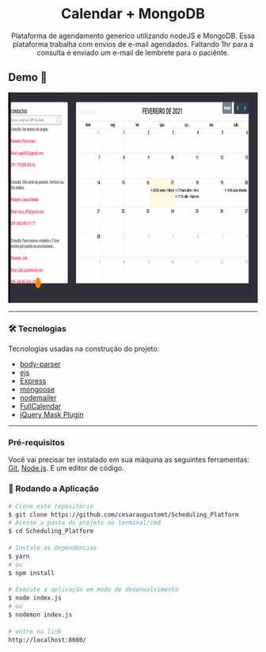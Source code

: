 <h1 align="center" style="text-align: center; font-weight: bold;">Calendar + MongoDB</h1>
<p align="center">Plataforma de agendamento generico utilizando nodeJS e MongoDB. Essa plataforma trabalha com envios de e-mail agendados. Faltando 1hr para a consulta é enviado um e-mail de lembrete para o paciênte.  </p>

## Demo 📸

<div align="center" >
  <img src="./github/agenda.gif" alt="demo-web" height="425">

</div>

---

### 🛠 Tecnologias

Tecnologias usadas na construção do projeto:

- [body-parser](https://www.npmjs.com/package/body-parser)
- [ejs](https://ejs.co/)
- [Express](https://expressjs.com/)
- [mongoose](https://mongoosejs.com/)
- [nodemailer](https://nodemailer.com/about/)
- [FullCalendar](https://fullcalendar.io/)
- [jQuery Mask Plugin](https://igorescobar.github.io/jQuery-Mask-Plugin/)

---

### Pré-requisitos

Você vai precisar ter instalado em sua máquina as seguintes ferramentas:
[Git](https://git-scm.com), [Node.js](https://nodejs.org/en/).
E um editor de código.

### 🎲 Rodando a Aplicação

```bash
# Clone este repositório
$ git clone https://github.com/cesaraugustomt/Scheduling_Platform
# Acesse a pasta do projeto no terminal/cmd
$ cd Scheduling_Platform

# Instale as dependências
$ yarn
# ou
$ npm install

# Execute a aplicação em modo de desenvolvimento
$ node index.js
# ou
$ nodemon index.js

# entre no link
http://localhost:8080/


```
